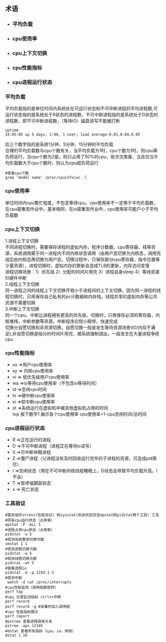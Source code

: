## 术语  
* ### 平均负载  
* ### cpu使用率  
* ### cpu上下文切换
* ### cpu性能指标
* ### cpu进程运行状态
### 平均负载  
  平均负载指的是单位时间内系统处在可运行状态和不可中断进程的平均进程数,可运行状态指的是系统处于R状态的进程数，不可中断进程指的是系统处于D状态的进程数，即不可中断进程数，（等待IO）磁盘读写不能被打断  
 ~~~
 uptime
 15:05:05 up 5 days, 1:06, 1 user, load average:0.01,0.04,0.05
 ~~~
 后三个数字指的是系统1分钟，5分钟，15分钟的平均负载  
 合理的平均负载数与cpu个数有关，当平均负载为1时，cpu个数为1时，则cpu满负荷运行，当cpu个数为2是，则只占用了50%的cpu，依次次类推，当且仅当平均负载数大于cpu个数时，则认为cpu超负荷运行  
 ~~~
 #查看cpu个数
 grep 'model name' /proc/cpuinfo|wc -l  
 ~~~
 ### cpu使用率
  单位时间内cpu繁忙程度，不包含等待cpu，cpu使用率不一定等于平均负载数，在cpu密集型作业中，基本相同，在io密集型作业中，cpu使用率可能户小于平均负载数

  ### cpu上下文切换  
  1.进程上下文切换   
  不同进程切换时，需要保存进程的虚拟内存，程序计数器，cpu寄存器，栈等资源，系统调用属于同一进程内不同内核状态调用（由用户态切换为内核态，调用完成后由内核态再切换为用户态，切换过程中，只保存部分cpu寄存器，指令位置等少量资源），进程切换时，虚拟内存的更新会造成TLB的更新，内存访问变慢  
  进程切换场景：1）优先级 2）分配的时间片用完 3）进程自身sleep 4）等待资源  5)硬件中断  
  2.线程上下文切换  
  同一进程之间的线程上下文切换开销小于进程间的上下文切换，因为同一进程的线程切换时，只用保存自己私有的pc计数器和内存栈，线程共享的虚拟内存等公共资源不需要切换  
  3.中断上下文切换  
同一个cpu，中断比进程拥有更高的优先级，切换时，只用保存必须的寄存器，内核堆栈，中断参数等资源，中断程序应短小精悍，快速完成  
切换分自愿切换和非资源切换，自愿切换一般是发生等待资源场景(IO/内存不满足),非自愿切换是指分的时间片用完，被系统强制调出，一般发生在大量进程争抢cpu  
### cpu性能指标
* us =>用户cpu使用率
* sy => 内核cpu使用率
* ni => 低优先级用户cpu使用率
* wa =>io等待cpu使用率（不包含io等待时间）
* id =>空闲cpu时间
* hi =>硬中断cpu使用率
* si =>软中断cpu使用率
* st =>系统运行在虚拟机中被其他虚拟机占用的时间  
top 按下数字1 展示各个cpu使用率
cpu使用率=1-cpu空闲时间/总时间  
### cpu进程运行状态  
 * R =>正在运行的进程  
 * D =>不可中断进程（进程正在等待io读写）
 * S =>可中断休眠进程
 * Z =>僵尸进程（父进程没有及时回收运行完毕的子进程的资源，可造成pid用尽） 
 * I =>空闲状态（用在不可中断内核线程睡眠上，D状态会导致平均负载升高，I不会）  
 * T =>暂停或跟踪状态
 * x => 死亡状态  
 ### 工具验证
 ~~~
 #需安装好stress(性能测试) 和sysstat(系统状态包含mpstat和pidstat两个工具) 工具  
 #所有cpu运行状态（占用率）
 mpstat -P -ALL 5
 #进程占用cpu状态（占用率）
 pidstat -u 5
 #观测系统整体切换次数
 vmstat 1 1
 #观测进程切换次数
 pidstat -w 5
 #观测线程切换次数
 pidstat -wt 5  
 #查看进程io
 pidstat -d -p 1234 1 3
 #观测中断
  watch -d cat /proc/interrupts
 #cpu性能监测（调用函数取样）
 perf top
 #cpu 记录监测指标 ctrl+c中断
 perf record
 perf record -g #采集时加入调用链
 #cpu 性能指标展示
 perf report
 #pstree 查看进程调用关系
 pstree -aps 12345
 #dstat 查看所有指标（cpu，io，网络）
 dstat 1 10
 ~~~  
 

  
